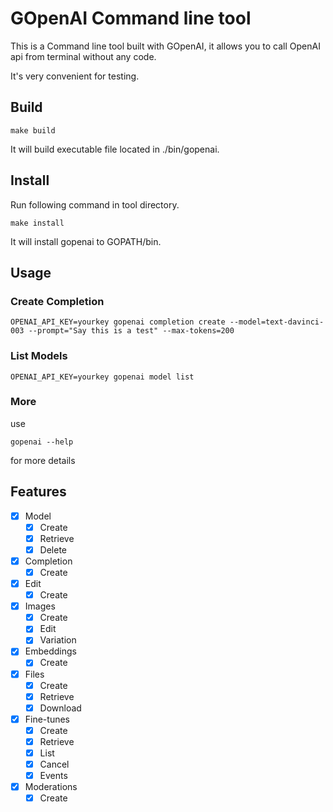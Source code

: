 # GOpenAI Command line tool

This is a Command line tool built with GOpenAI, it allows you to call OpenAI api from terminal without any code.

It's very convenient for testing.

## Build

```shell
make build
```

It will build executable file located in ./bin/gopenai.

## Install

Run following command in tool directory.

```shell
make install
```

It will install gopenai to GOPATH/bin.

## Usage

### Create Completion
```shell
OPENAI_API_KEY=yourkey gopenai completion create --model=text-davinci-003 --prompt="Say this is a test" --max-tokens=200
```
### List Models
```
OPENAI_API_KEY=yourkey gopenai model list
```

### More

use 
```shell
gopenai --help
```
for more details

## Features

* [x] Model
  * [x] Create
  * [x] Retrieve
  * [x] Delete
* [x] Completion
  * [x] Create
* [x] Edit
  * [x] Create
* [x] Images
  * [x] Create
  * [x] Edit
  * [x] Variation
* [x] Embeddings
  * [x] Create
* [x] Files
  * [x] Create
  * [x] Retrieve
  * [x] Download
* [x] Fine-tunes
  * [x] Create
  * [x] Retrieve
  * [x] List
  * [x] Cancel
  * [x] Events
* [x] Moderations
  * [x] Create
